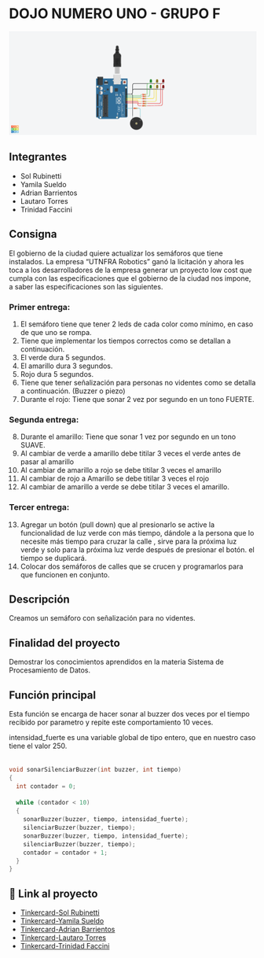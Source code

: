# DOJO NUMERO UNO - GRUPO F

![Tinkercard](https://github.com/trinifaccini/dojo-uno/blob/main/img/DOJO-UNO-GRUPO-F-ENTREGA-UNO.png)

## Integrantes 
- Sol Rubinetti
- Yamila Sueldo
- Adrian Barrientos
- Lautaro Torres
- Trinidad Faccini

## Consigna
El gobierno de la ciudad quiere actualizar los semáforos que tiene instalados. La empresa  “UTNFRA Robotics” ganó la licitación y ahora les toca a los desarrolladores de la empresa generar  un proyecto low cost que cumpla con las especificaciones que el gobierno de la ciudad nos  impone, a saber las especificaciones son las siguientes. 

### Primer entrega:
1. El semáforo tiene que tener 2 leds de cada color como mínimo, en caso de que uno se  rompa. 
2. Tiene que implementar los tiempos correctos como se detallan a continuación. 
3. El verde dura 5 segundos. 
4. El amarillo dura 3 segundos. 
5. Rojo dura 5 segundos. 
6. Tiene que tener señalización para personas no videntes como se detalla a  continuación. (Buzzer o piezo)
7. Durante el rojo: Tiene que sonar 2 vez por segundo en un tono FUERTE. 

### Segunda entrega: 
8. Durante el amarillo: Tiene que sonar 1 vez por segundo en un tono SUAVE. 
9. Al cambiar de verde a amarillo debe titilar 3 veces el verde antes de pasar al amarillo
10. Al cambiar de amarillo a rojo se debe titilar 3 veces el amarillo
11. Al cambiar de rojo a Amarillo se debe titilar 3 veces el rojo
12. Al cambiar de amarillo a verde se debe titilar 3 veces el amarillo.

### Tercer entrega: 
13. Agregar un botón (pull down) que al presionarlo se active la funcionalidad de luz verde con más tiempo, dándole a la persona que lo necesite más tiempo para cruzar la calle , sirve para la próxima luz verde y solo para la próxima luz verde después de presionar el botón. el tiempo se duplicará. 
14. Colocar dos semáforos de calles que se crucen  y programarlos para que funcionen en conjunto.

## Descripción

Creamos un semáforo con señalización para no videntes. 

## Finalidad del proyecto
Demostrar los conocimientos aprendidos en la materia Sistema de Procesamiento de Datos.

## Función principal

Esta función se encarga de hacer sonar al buzzer dos veces por el tiempo recibido por parametro y repite este comportamiento 10 veces. 

intensidad_fuerte es una variable global de tipo entero, que en nuestro caso tiene el valor 250. 

~~~ C++ 

void sonarSilenciarBuzzer(int buzzer, int tiempo)
{
  int contador = 0;
  
  while (contador < 10)
  {
    sonarBuzzer(buzzer, tiempo, intensidad_fuerte);
    silenciarBuzzer(buzzer, tiempo);
    sonarBuzzer(buzzer, tiempo, intensidad_fuerte);
    silenciarBuzzer(buzzer, tiempo);
    contador = contador + 1;
  }
}
~~~

## :robot: Link al proyecto
- [Tinkercard-Sol Rubinetti](https://www.tinkercad.com/things/iZNwefUZfGa-dojo-1-grupo-f-clase-5/editel?sharecode=4DJUVY-ezPfkTXRP7us0aNPnXKNrvgEcs_NTCFw-zh4)
- [Tinkercard-Yamila Sueldo](https://www.tinkercad.com/things/ekHG25jeY0k-dojo-numero-uno/editel?sharecode=_ZBsYcqE1y3GENhjB3fzVXFeKbKeGMpGsUccB4qW-Ok)
- [Tinkercard-Adrian Barrientos](https://www.tinkercad.com/things/8mgCsJsUrRK-bodacious-borwo/editel?sharecode=VCCzrcbr8gq2P9JAjRSaL-b77EM1lVzc9hE01hZxCX8)
- [Tinkercard-Lautaro Torres](https://www.tinkercad.com/things/fSOhHiGeVdJ-ejercicio-dojo-1-1/editel?sharecode=9IKDJYqicsguvunn1_dn7oklyXOUMo9TCehS7j1dNF8)
- [Tinkercard-Trinidad Faccini](https://www.tinkercad.com/things/3WUXu8RRyCe-dojo-uno-grupo-f-entrega-uno/editel?sharecode=auH-Hu3eBpDSPj273IRXl5Y4IbzwZkOZd1af6DUXJGE)
